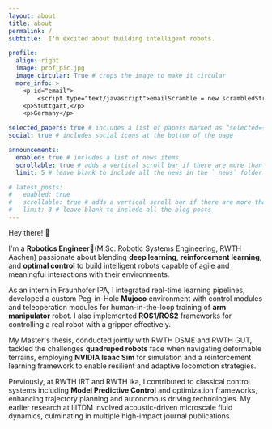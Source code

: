 ```yaml
---
layout: about
title: about
permalink: /
subtitle:  I'm excited about building intelligent robots.

profile:
  align: right
  image: prof_pic.jpg
  image_circular: True # crops the image to make it circular
  more_info: >
    <p id="email">
        <script type="text/javascript">emailScramble = new scrambledString(document.getElementById('email'),'emailScramble','cihagdarozmamlmf@.',[15,12,5,3,9,2,11,7,16,4,10,6,1,13,17,0,8,14]);</script><br></p>
    <p>Stuttgart,</p>
    <p>Germany</p>

selected_papers: true # includes a list of papers marked as "selected={true}"
social: true # includes social icons at the bottom of the page

announcements:
  enabled: true # includes a list of news items
  scrollable: true # adds a vertical scroll bar if there are more than 3 news items
  limit: 5 # leave blank to include all the news in the `_news` folder

# latest_posts:
#   enabled: true
#   scrollable: true # adds a vertical scroll bar if there are more than 3 new posts items
#   limit: 3 # leave blank to include all the blog posts
---
```




Hey there! 👋

I'm a **Robotics Engineer🤖**(M.Sc. Robotic Systems Engineering, RWTH Aachen) passionate about blending **deep learning**, **reinforcement learning**, and **optimal control** to build intelligent robots capable of agile and meaningful interactions with their environments. 

As an intern in Fraunhofer IPA, I integrated real-time learning pipelines, developed a custom Peg-in-Hole **Mujoco** environment with control modules and teleoperation modules for human-in-the-loop training of **arm manipulator** robot. I also implemented **ROS1/ROS2** frameworks for controlling a real robot with a gripper effectively.

My Master's thesis, conducted jointly with RWTH DSME and RWTH GUT, tackled the challenges **quadruped robots** face when navigating deformable terrains, employing **NVIDIA Isaac Sim** for simulation and a reinforcement learning framework to enable resilient and adaptive locomotion strategies.

Previously, at RWTH IRT and RWTH ika, I contributed to classical control systems including **Model Predictive Control** and optimization frameworks, enhancing trajectory planning and autonomous driving technologies. My earlier research at IIITDM involved acoustic-driven microscale fluid dynamics, culminating in multiple high-impact journal publications.

